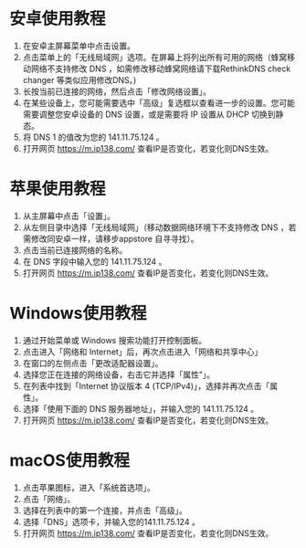 # 安卓使用教程

1. 在安卓主屏幕菜单中点击设置。
2. 点击菜单上的「无线局域网」选项。在屏幕上将列出所有可用的网络（蜂窝移动网络不支持修改 DNS ，如需修改移动蜂窝网络请下载RethinkDNS check changer 等类似应用修改DNS。)
3. 长按当前已连接的网络，然后点击「修改网络设置」。
4. 在某些设备上，您可能需要选中「高级」复选框以查看进一步的设置。您可能需要调整您安卓设备的 DNS 设置，或是需要将 IP 设置从 DHCP 切换到静态。
5. 将 DNS 1 的值改为您的 141.11.75.124 。
6. 打开网页 https://m.ip138.com/ 查看IP是否变化，若变化则DNS生效。

# 苹果使用教程

1. 从主屏幕中点击「设置」。
2. 从左侧目录中选择「无线局域网」（移动数据网络环境下不支持修改 DNS ，若需修改同安卓一样，请移步appstore 自寻寻找）。
3. 点击当前已连接网络的名称。
4. 在 DNS 字段中输入您的  141.11.75.124 。
5. 打开网页 https://m.ip138.com/ 查看IP是否变化，若变化则DNS生效。



# Windows使用教程

1. 通过开始菜单或 Windows 搜索功能打开控制面板。
2. 点击进入「网络和 Internet」后，再次点击进入「网络和共享中心」
3. 在窗口的左侧点击「更改适配器设置」。
4. 选择您正在连接的网络设备，右击它并选择「属性”」。
5. 在列表中找到「Internet 协议版本 4 (TCP/IPv4)」，选择并再次点击「属性」。
6.  选择「使用下面的 DNS 服务器地址」，并输入您的 141.11.75.124 。
7. 打开网页 https://m.ip138.com/ 查看IP是否变化，若变化则DNS生效。

# macOS使用教程

1. 点击苹果图标，进入「系统首选项」。
2. 点击「网络」。
3. 选择在列表中的第一个连接，并点击「高级」。
4. 选择「DNS」选项卡，并输入您的141.11.75.124 。
5. 打开网页 https://m.ip138.com/ 查看IP是否变化，若变化则DNS生效。

